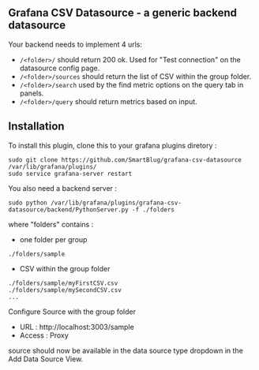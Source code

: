 ## Grafana CSV Datasource - a generic backend datasource

Your backend needs to implement 4 urls:

 * `/<folder>/` should return 200 ok. Used for "Test connection" on the datasource config page.
 * `/<folder>/sources` should return the list of CSV within the group folder.
 * `/<folder>/search` used by the find metric options on the query tab in panels.
 * `/<folder>/query` should return metrics based on input.

## Installation

To install this plugin, clone this to your grafana plugins diretory :
```
sudo git clone https://github.com/SmartBlug/grafana-csv-datasource /var/lib/grafana/plugins/
sudo service grafana-server restart
```

You also need a backend server :
```
sudo python /var/lib/grafana/plugins/grafana-csv-datasource/backend/PythonServer.py -f ./folders
```

where "folders" contains :
 * one folder per group
```
./folders/sample
```
 * CSV within the group folder
```
./folders/sample/myFirstCSV.csv
./folders/sample/mySecondCSV.csv
...
```

Configure Source with the group folder
* URL : http://localhost:3003/sample
* Access : Proxy

source should now be available in the data source type dropdown in the Add Data Source View.
